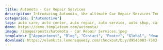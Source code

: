 ```yaml
---
title: Automota - Car Repair Services
description: Introducing Automota, the ultimate Car Repair Services Template Kit. Transform your auto repair business with our meticulously designed templates. Built for seamless integration with Elementor, this kit offers effortless customization and a user-friendly experience. Unlock the potential of Automota's free templates to craft a compelling online presence showcasing your repair services. Whether you run a garage or provide car maintenance, Automota's adaptable templates ensure your brand shines. Drive your web design forward with this exceptional Elementor Template Kit, engineered to enhance your online visibility and amplify your car repair endeavors.
categories: ["Automotive"]
tags: auto care, auto center, auto repair, auto service, auto shop, car, car inspection, car repair, car services, car wash, elementor, garage
demo: https://demo.templateum.com/automota/
image: /images/posts/Automota - Car Repair Services.jpeg
templates: ["Appointment", "Blog", "Contact", "Footer", "Global", "Header", "Homepage", "Page Format", "Post Format", "Pricing", "Services", "Single Service", "The Story Page"]
download: https://elemkits.lemonsqueezy.com/checkout/buy/d9545083-7583-4565-abbd-270526a52c63
---
```

